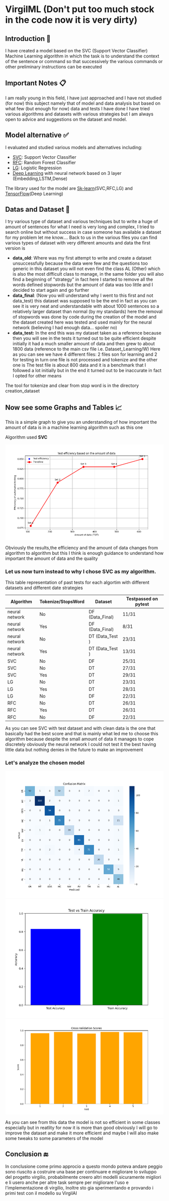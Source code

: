 # VirgilML (Don't put too much stock in the code now it is very dirty)

## Introduction 📝

I have created a model based on the SVC (Support Vector Classifier) Machine Learning algorithm in which the task is to understand the context of the sentence or command so that successively the various commands or other preliminary instructions can be executed 

## Important Notes 📋

I am really young in this field, I have just approached and I have not studied (for now) this subject namely that of model and data analysis but based on what few (but enough for now) data and tests I have done I have tried various algorithms and datasets with various strategies but I am always open to advice and suggestions on the dataset and model.

## Model alternative ✅
I evaluated and studied various models and alternatives including:

- [SVC](https://scikit-learn.org/stable/modules/generated/sklearn.svm.SVC.html): Support Vector Classifier
- [RFC](https://scikit-learn.org/stable/modules/generated/sklearn.ensemble.RandomForestClassifier.html): Random Forest Classifier
- [LG](https://scikit-learn.org/stable/modules/generated/sklearn.linear_model.LogisticRegression.html): Logistic Regression
- [Deep Learning](https://www.ibm.com/topics/deep-learning) with neural network based on 3 layer (Embedding,LSTM,Dense) 

The library used for the model are [Sk-learn](https://scikit-learn.org/stable/index.html)(SVC,RFC,LG) and [TensorFlow](https://www.tensorflow.org/?hl=it)(Deep Learning)

## Datas and Dataset 📅

I try various type of dataset and various techniques
but to write a huge of amount of sentences for what I need is very long and complex, I tried to search online but without success in case someone has available a dataset for my problem let me know....
Back to us in the various files you can find various types of dataset with very different amounts and data the first version is

- **data_old**: Where was my first attempt to write and create a dataset unsuccessfully because the data were few and the questions too generic in this dataset you will not even find the class AL (Other) which is also the most difficult class to manage, in the same folder you will also find a beginning of "strategy" in fact here I started to remove all the words defined stopwords but the amount of data was too little and I decided to start again and go further
- **data_final**: (Now you will understand why I went to this first and not data_test)
this dataset was supposed to be the end in fact as you can see it is very neat and understandable with about 1000 sentences so a relatively larger dataset than normal (by my standards) here the removal of stopwords was done by code during the creation of the model and the dataset created here was tested and used mainly for the neural network (believing I had enough data... spoiler no)
- **data_test:** In the end this was my dataset taken as a reference because then you will see in the tests it turned out to be quite efficient despite initially 
it had a much smaller amount of data and then grew to about 1800 data (reference to the main csv file i.e. Dataset_Learning/W)
Here as you can see we have 4 different files: 
2 files son for learning and 2 for testing in turn one file is not processed and tokenize and the other one is 
The test file is about 800 data and it is a benchmark that I followed a lot initially but in the end it turned out to be inaccurate in fact I opted for other means

The tool for tokenize and clear from stop word is in the directory creation_dataset

## Now see some Graphs and Tables 📈

This is a simple graph to give you an understanding of how important the amount of data is in a machine learning algorithm such as this one

Algorithm used **SVC**

![IMG](/assets/Data_Eff.png)

Obviously the results,the efficiency and the amount of data changes from algorithm to algorithm but this I think is enough guidance to understand how important the amount of data and the quality

### Let us now turn instead to why I chose SVC as my algorithm.

This table representation of past tests for each algortim with different datasets and different date strategies

| Algorithm  | Tokenize/StopsWord | Dataset  | Testpassed on pytest |
|------------|--------------------|----------|----------------------|
| neural network | No      | DF (Data_Final) | 11/31               |
| neural network | Yes     | DF (Data_Final) | 8/31                |
| neural network | No      | DT (Data_Test ) | 23/31               |
| neural network | Yes     | DT (Data_Test ) | 13/31               |
| SVC            | No      | DF              | 25/31               |
| SVC            | No      | DT              | 27/31               |
| SVC            | Yes     | DT              | 29/31               |
| LG             | No      | DT              | 23/31               |
| LG             | Yes     | DT              | 28/31               |
| LG             | No      | DF              | 22/31               |
| RFC            | No      | DT              | 26/31               |
| RFC            | Yes     | DT              | 26/31               |
| RFC            | No      | DF              | 22/31               |

As you can see SVC with test dataset and with clean data is the one that basically had the best score and that is mainly what led me to choose this algorithm because despite the small amount of data it manages to cope discretely 
obviously the neural network I could not test it the best having little data but nothing denies in the future to make an improvement 

### Let's analyze the chosen model

![IMG](/assets/confused_matrix.png)
![IMG](/assets/test_train.png)
![IMG](/assets/CrossValidationSet.png)

As you can see from this data the model is not so efficient in some classes especially but in reatlity for now it is more than good obviously I will go to improve the dataset and make it more efficient and maybe I will also make some tweaks to some parameters of the model 

## Conclusion 🔚

In conclusione come primo approcio a questo mondo poteva andare peggio sono riuscito a costruire una base per continuare e migliorare lo sviluppo del progetto virgilio, probabilmente creero altri modelli sicuramente migliori e li usero anche per altre task sempre per migliorare l'uso e l'implementazione di virgilio, Inoltre sto gia sperimentando e provando i primi test con il modello su VirgilAI 
